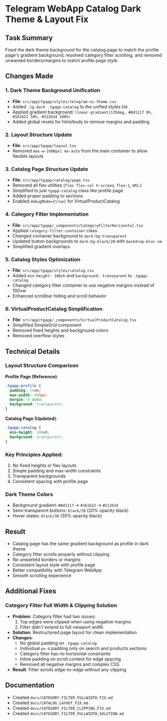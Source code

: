 # Telegram WebApp Catalog Dark Theme & Layout Fix

## Task Summary
Fixed the dark theme background for the catalog page to match the profile page's gradient background, resolved category filter scrolling, and removed unwanted borders/margins to match profile page style.

## Changes Made

### 1. Dark Theme Background Unification
- **File**: `src/app/tgapp/styles/telegram-ui-theme.css`
- Added `.tg-dark .tgapp-catalog` to the unified styles list
- Applied gradient background: `linear-gradient(135deg, #0d1117 0%, #161b22 50%, #21262d 100%)`
- Added global resets for html/body to remove margins and padding

### 2. Layout Structure Update
- **File**: `src/app/tgapp/layout.tsx`
- Removed `max-w-[600px] mx-auto` from the main container to allow flexible layouts

### 3. Catalog Page Structure Update
- **File**: `src/app/tgapp/catalog/page.tsx`
- Removed all flex utilities (`flex flex-col h-screen`, `flex-1`, etc.)
- Simplified to just `tgapp-catalog` class like profile page
- Added proper padding to sections
- Enabled `debugMode={true}` for VirtualProductCatalog

### 4. Category Filter Implementation
- **File**: `src/app/tgapp/_components/CategoryFilterHorizontal.tsx`
- Applied `category-filter-container` class
- Changed container background to `dark:bg-transparent`
- Updated button backgrounds to `dark:bg-black/20` with `backdrop-blur-sm`
- Simplified gradient overlays

### 5. Catalog Styles Optimization
- **File**: `src/app/tgapp/styles/catalog.css`
- Added `min-height: 100vh` and `background: transparent` to `.tgapp-catalog`
- Changed category filter container to use negative margins instead of 100vw
- Enhanced scrollbar hiding and scroll behavior

### 6. VirtualProductCatalog Simplification
- **File**: `src/app/tgapp/_components/VirtualProductCatalog.tsx`
- Simplified SimpleGrid component
- Removed fixed heights and background colors
- Removed overflow styles

## Technical Details

### Layout Structure Comparison

**Profile Page (Reference)**:
```css
.tgapp-profile {
  padding: 1rem;
  max-width: 600px;
  margin: 0 auto;
  background: transparent;
}
```

**Catalog Page (Updated)**:
```css
.tgapp-catalog {
  min-height: 100vh;
  background: transparent;
}
```

### Key Principles Applied:
1. No fixed heights or flex layouts
2. Simple padding and max-width constraints
3. Transparent backgrounds
4. Consistent spacing with profile page

### Dark Theme Colors
- Background gradient: `#0d1117` → `#161b22` → `#21262d`
- Semi-transparent buttons: `black/20` (20% opacity black)
- Hover states: `black/30` (30% opacity black)

## Result
- Catalog page has the same gradient background as profile in dark theme
- Category filter scrolls properly without clipping
- No unwanted borders or margins
- Consistent layout style with profile page
- Better compatibility with Telegram WebApp
- Smooth scrolling experience

## Additional Fixes

### Category Filter Full Width & Clipping Solution
- **Problem**: Category filter had two issues:
  1. Top edges were clipped when using negative margins
  2. Filter didn't extend to full viewport width
- **Solution**: Restructured page layout for clean implementation
- **Changes**:
  - No global padding on `.tgapp-catalog` 
  - Individual `px-4` padding only on search and products sections
  - Category filter has no horizontal constraints
  - Inline padding on scroll content for edge spacing
  - Removed all negative margins and complex CSS
- **Result**: Filter scrolls edge-to-edge without any clipping

## Documentation
- Created `docs/CATEGORY_FILTER_FULLWIDTH_FIX.md`
- Created `docs/CATALOG_LAYOUT_FIX.md`
- Created `docs/CATEGORY_FILTER_CLIPPING_FIX.md`
- Created `docs/CATEGORY_FILTER_FULLWIDTH_SOLUTION.md`